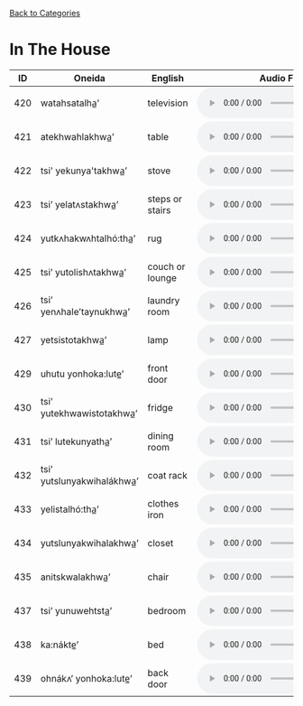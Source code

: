 [Back to Categories](../index.md)

# In The House

| ID | Oneida | English | Audio File |
|---|---|---|---|
| 420 | watahsatalha̲' | television | <audio src="../audio/420.mp3" controls></audio> |
| 421 | atekhwahlakhwa̲’ | table | <audio src="../audio/421.mp3" controls></audio> |
| 422 | tsi' yekunya'takhwa̲’ | stove | <audio src="../audio/422.mp3" controls></audio> |
| 423 | tsi’ yelatʌstakhwa̲’ | steps or stairs | <audio src="../audio/423.mp3" controls></audio> |
| 424 | yutkʌhakwʌhtalhó:tha̲’ | rug | <audio src="../audio/424.mp3" controls></audio> |
| 425 | tsi’ yutolishʌtakhwa̲’ | couch or lounge | <audio src="../audio/425.mp3" controls></audio> |
| 426 | tsi’ yenʌhale’taynukhwa̲’ | laundry room | <audio src="../audio/426.mp3" controls></audio> |
| 427 | yetsistotakhwa̲’ | lamp | <audio src="../audio/427.mp3" controls></audio> |
| 429 | uhutu yonhoka:lute̲’ | front door | <audio src="../audio/429.mp3" controls></audio> |
| 430 | tsi’ yutekhwawistotakhwa̲’ | fridge | <audio src="../audio/430.mp3" controls></audio> |
| 431 | tsi’ lutekunyatha̲’ | dining room | <audio src="../audio/431.mp3" controls></audio> |
| 432 | tsi’ yutslunyakwihalákhwa̲’ | coat rack | <audio src="../audio/432.mp3" controls></audio> |
| 433 | yelistalhó:tha̲’ | clothes iron | <audio src="../audio/433.mp3" controls></audio> |
| 434 | yutslunyakwihalakhwa̲’ | closet | <audio src="../audio/434.mp3" controls></audio> |
| 435 | anitskwalakhwa̲’ | chair | <audio src="../audio/435.mp3" controls></audio> |
| 437 | tsi’ yunuwehtsta̲’ | bedroom | <audio src="../audio/437.mp3" controls></audio> |
| 438 | ka:nákte̲’ | bed | <audio src="../audio/438.mp3" controls></audio> |
| 439 | ohnákʌ’ yonhoka:lute̲’ | back door | <audio src="../audio/439.mp3" controls></audio> |